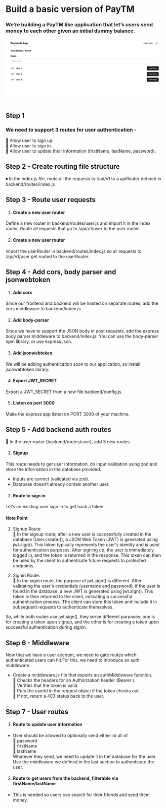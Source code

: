 # Build a basic version of PayTM
### We’re building a PayTM like application that let’s users send money to each other given an initial dummy balance.

![alt text](<Markdown file/Screenshot (711).png>)

## Step 1
### We need to support 3 routes for user authentication -
🚀 Allow user to sign up. <br />
🚀 Allow user to sign in. <br />
🚀 Allow user to update their information (firstName, lastName, password). <br />

## Step 2 -  Create routing file structure
⏺ In the index.js file, route all the requests to /api/v1 to a apiRouter defined in backend/routes/index.js

## Step 3 - Route user requests
1. #### Create a new user router 
Define a new router in backend/routes/user.js and import it in the index router.
Route all requests  that go to /api/v1/user to the user router.

2. #### Create a new user router 
Import the userRouter in backend/routes/index.js so all requests to /api/v1/user get routed to the userRouter.


## Step 4 - Add cors, body parser and jsonwebtoken
1. #### Add cors
Since our frontend and backend will be hosted on separate routes, add the cors middleware to backend/index.js

2. #### Add body-parser
Since we have to support the JSON body in post requests, add the express body parser middleware to backend/index.js. You can use the body-parser npm library, or use express.json. 

3. #### Add jsonwebtoken
We will be adding authentication soon to our application, so install jsonwebtoken library.

4. #### Export JWT_SECRET
Export a JWT_SECRET from a new file backend/config.js.

5. #### Listen on port 3000 
Make the express app listen on PORT 3000 of your machine.


## Step 5 - Add backend auth routes
🔸 In the user router (backend/routes/user), add 3 new routes.
1. #### Signup
This route needs to get user information, do input validation using zod and store the information in the database provided.
* Inputs are correct (validated via zod).
* Database doesn’t already contain another user.

2. #### Route to sign in
Let’s an existing user sign in to get back a token.

#### Note Point
1. Signup Route: <br />
🚀 In the signup route, after a new user is successfully created in the database (User.create()), a JSON Web Token (JWT) is generated using jwt.sign(). This token typically represents the user's identity and is used for authentication purposes. After signing up, the user is immediately logged in, and the token is returned in the response. This token can then be used by the client to authenticate future requests to protected endpoints.

2. Signin Route: <br />
🚀 In the signin route, the purpose of jwt.sign() is different. After validating the user's credentials (username and password), if the user is found in the database, a new JWT is generated using jwt.sign(). This token is then returned to the client, indicating a successful authentication process. The client can store this token and include it in subsequent requests to authenticate themselves.

So, while both routes use jwt.sign(), they serve different purposes: one is for creating a token upon signup, and the other is for creating a token upon successful authentication during signin.


## Step 6 - Middleware
Now that we have a user account, we need to gate routes which authenticated users can hit.For this, we need to introduce an auth middleware.
* Create a middleware.js file that  exports an authMiddleware function. <br />
🚀 Checks the headers for an Authorization header (Bearer <token>). <br />
🚀 Verifies that the token is valid. <br />
🚀 Puts the userId in the request object if the token checks out. <br />
🚀 If not, return a 403 status back to the user. <br />


## Step 7 - User routes
1. #### Route to update user information
* User should be allowed to optionally send either or all of <br />
🚀 password <br />
🚀 firstName <br />
🚀 lastName <br />
Whatever they send, we need to update it in the database for the user.
Use the middleware we defined in the last section to authenticate the user.

2. #### Route to get users from the backend, filterable via firstName/lastName
* This is needed so users can search for their friends and send them money.
